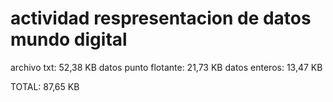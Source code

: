 # actividad respresentacion de datos mundo digital 
archivo txt:  52,38 KB
datos punto flotante: 21,73 KB
datos enteros: 13,47 KB 

TOTAL: 87,65 KB
